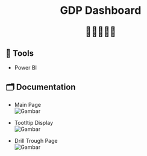 <h1 align="center">GDP Dashboard</h1>
<p align="center"  style="font-size: 25px">🏡🏡🏡🏡🏡</p>

## 🧰 Tools
- Power BI

## 🗂️ Documentation
- Main Page         
    ![Gambar](https://raw.githubusercontent.com/artatara7a/gdp-dashboard/master/images/belajarhandson_Page_1.jpg)

- Tootltip Display         
    ![Gambar](https://raw.githubusercontent.com/artatara7a/gdp-dashboard/master/images/belajarhandson_Page_2.jpg)

- Drill Trough Page         
    ![Gambar](https://raw.githubusercontent.com/artatara7a/gdp-dashboard/master/images/belajarhandson_Page_3.jpg)